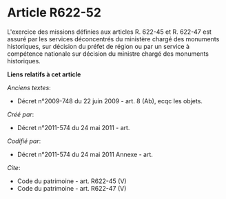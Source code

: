 # Article R622-52

L'exercice des missions définies aux articles R. 622-45 et R. 622-47 est assuré par les services déconcentrés du ministère
chargé des monuments historiques, sur décision du préfet de région ou par un service à compétence nationale sur décision du
ministre chargé des monuments historiques.

**Liens relatifs à cet article**

_Anciens textes_:

  - Décret n°2009-748 du 22 juin 2009 - art. 8 (Ab), ecqc les objets.

_Créé par_:

  - Décret n°2011-574 du 24 mai 2011  - art.

_Codifié par_:

  - Décret n°2011-574 du 24 mai 2011 Annexe - art.

_Cite_:

  - Code du patrimoine - art. R622-45 (V)
  - Code du patrimoine - art. R622-47 (V)
